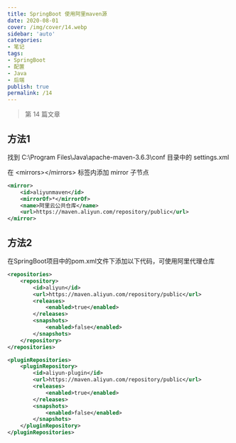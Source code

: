 ```yaml
---
title: SpringBoot 使用阿里maven源
date: 2020-08-01
cover: /img/cover/14.webp
sidebar: 'auto'
categories:
- 笔记
tags:
- SpringBoot
- 配置
- Java
- 后端
publish: true
permalink: /14
---
```


> 第 14 篇文章
<!-- more -->

## 方法1
找到 C:\Program Files\Java\apache-maven-3.6.3\conf 目录中的 settings.xml

在 \<mirrors>\</mirrors> 标签内添加 mirror 子节点
```xml
<mirror>
    <id>aliyunmaven</id>
    <mirrorOf>*</mirrorOf>
    <name>阿里云公共仓库</name>
    <url>https://maven.aliyun.com/repository/public</url>
</mirror>
```

## 方法2
在SpringBoot项目中的pom.xml文件下添加以下代码，可使用阿里代理仓库
```xml
<repositories>
    <repository>
        <id>aliyun</id>
        <url>https://maven.aliyun.com/repository/public</url>
        <releases>
            <enabled>true</enabled>
        </releases>
        <snapshots>
            <enabled>false</enabled>
        </snapshots>
    </repository>
</repositories>

<pluginRepositories>
    <pluginRepository>
        <id>aliyun-plugin</id>
        <url>https://maven.aliyun.com/repository/public</url>
        <releases>
            <enabled>true</enabled>
        </releases>
        <snapshots>
            <enabled>false</enabled>
        </snapshots>
    </pluginRepository>
</pluginRepositories>
```